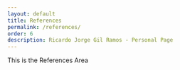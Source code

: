 ```yaml
---
layout: default
title: References
permalink: /references/
order: 6
description: Ricardo Jorge Gil Ramos - Personal Page
---
```


This is the References Area
